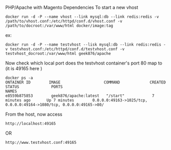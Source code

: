PHP/Apache with Magento Dependencies
To start a new vhost
```
docker run -d -P --name vhost --link mysql:db --link redis:redis -v /path/to/vhost.conf:/etc/httpd/conf.d/vhost.conf -v /path/to/docroot:/var/www/html docker/image:tag 
```
ex:
```
docker run -d -P --name testvhost --lisk mysql:db --link redis:redis -v testvhost.conf:/etc/httpd/conf.d/testvhost.conf -v testvhost_docroot:/var/www/html geek876/apache
```
Now check which local port does the testvhost container's port 80 map to (it is 49165 here )
```
docker ps -a
ONTAINER ID        IMAGE                   COMMAND             CREATED             STATUS              PORTS                                                                     NAMES
e8559b875853        geek876/apache:latest   "/start"            7 minutes ago       Up 7 minutes        0.0.0.0:49163->1025/tcp, 0.0.0.0:49164->1080/tcp, 0.0.0.0:49165->80/
```
From the host, now access
```
http://localhost:49165
```
OR
```
http://www.testvhost.conf:49165
```

